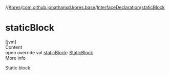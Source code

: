 //[Kores](../../index.md)/[com.github.jonathanxd.kores.base](../index.md)/[InterfaceDeclaration](index.md)/[staticBlock](static-block.md)



# staticBlock  
[jvm]  
Content  
open override val [staticBlock](static-block.md): [StaticBlock](../-static-block/index.md)  
More info  


Static block

  



